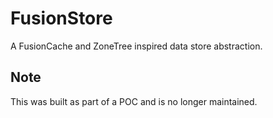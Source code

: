# FusionStore

A FusionCache and ZoneTree inspired data store abstraction.

## Note

This was built as part of a POC and is no longer maintained.
